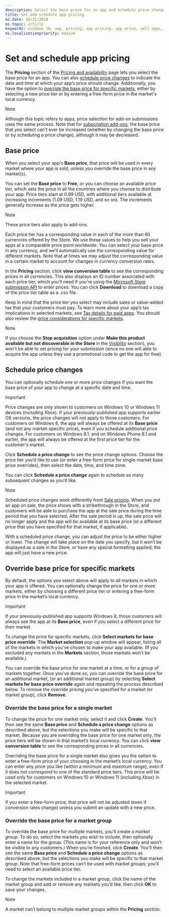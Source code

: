 ```yaml
---
description: Select the base price for an app and schedule price changes. You can also customize these options for specific markets.
title: Set and schedule app pricing
ms.date: 10/31/2018
ms.topic: article
keywords: windows 10, uwp, pricing, app pricing, app price, sell apps, price change, custom price, price, prices, cost, override base price, free-form price, freeform
ms.localizationpriority: medium
---
```

# Set and schedule app pricing

The **Pricing** section of the [Pricing and availability](set-app-pricing-and-availability.md) page lets you select the base price for an app. You can also [schedule price changes](#schedule-price-changes) to indicate the date and time at which your app’s price should change. Additionally, you have the option to [override the base price for specific markets](#override-base-price-for-specific-markets), either by selecting a new price tier or by entering a free-form price in the market's local currency.

> [!NOTE]
> Although this topic refers to apps, price selection for add-on submissions uses the same process. Note that for [subscription add-ons](../monetize/enable-subscription-add-ons-for-your-app.md), the base price that you select can't ever be increased (whether by changing the base price or by scheduling a price change), although it may be decreased.

## Base price

When you select your app's **Base price**, that price will be used in every market where your app is sold, unless you override the base price in any market(s).

You can set the **Base price** to **Free**, or you can choose an available price tier, which sets the price in all the countries where you choose to distribute your app. Price tiers start at 0.99 USD, with additional tiers available at increasing increments (1.09 USD, 1.19 USD, and so on). The increments generally increase as the price gets higher. 

> [!NOTE]
> These price tiers also apply to add-ons. 

Each  price tier has a corresponding value in each of the more than 60 currencies offered by the Store. We use these values to help you sell your apps at a comparable price point worldwide. You can select your base price in any currency, and we’ll automatically use the corresponding value for different markets. Note that at times we may adjust the corresponding value in a certain market to account for changes in currency conversion rates.

In the **Pricing** section, click **view conversion table** to see the corresponding prices in all currencies. This also displays an ID number associated with each price tier, which you’ll need if you're using the [Microsoft Store submission API](../monetize/manage-app-submissions.md#price-tiers) to enter prices. You can click **Download** to download a copy of the price tier table as a .csv file.

Keep in mind that the price tier you select may include sales or value-added tax that your customers must pay. To learn more about your app’s tax implications in selected markets, see [Tax details for paid apps](/partner-center/tax-details-marketplace). You should also review the [price considerations for specific markets](define-market-selection.md#price-considerations-for-specific-markets).

> [!NOTE]
> If you choose the **Stop acquisition** option under **Make this product available but not discoverable in the Store** in the [Visibility](choose-visibility-options.md#discoverability) section), you won't be able to set pricing for your submission (since no one will able to acquire the app unless they use a promotional code to get the app for free).

## Schedule price changes

You can optionally schedule one or more price changes if you want the base price of your app to change at a specific date and time. 

> [!IMPORTANT]
> Price changes are only shown to customers on Windows 10 or Windows 11 devices (including Xbox). If your previously-published app supports earlier OS versions, the price changes will not apply to those customers. For customers on Windows 8, the app will always be offered at its **Base price** (and not any market-specific price), even if you schedule additional price changes. For customers on Windows 8.1, and on Windows Phone 8.1 and earlier, the app will always be offered at the first price tier for the customer's market.

Click **Schedule a price change** to see the price change options. Choose the price tier you’d like to use (or enter a free-form price for single-market base price overrides), then select the date, time, and time zone.

You can click **Schedule a price change** again to schedule as many subsequent changes as you’d like.

> [!NOTE]
> Scheduled price changes work differently from [Sale pricing](put-apps-and-add-ons-on-sale.md). When you put an app on sale, the price shows with a strikethrough in the Store, and customers will be able to purchase the app at the sale price during the time period that you have selected. After the sale period is up, the sale price will no longer apply and the app will be available at its base price (or a different price that you have specified for that market, if applicable).
>
> With a scheduled price change, you can adjust the price to be either higher or lower. The change will take place on the date you specify, but it won’t be displayed as a sale in the Store, or have any special formatting applied; the app will just have a new price. 


## Override base price for specific markets

By default, the options you select above will apply to all markets in which your app is offered. You can optionally change the price for one or more markets, either by choosing a different price tier or entering a free-form price in the market’s local currency.

> [!IMPORTANT]
> If your previously-published app supports Windows 8, those customers will always see the app at its **Base price**, even if you select a different price for their market.

To change the price for specific markets, click **Select markets for base price override**. The **Market selection** pop-up window will appear, listing all of the markets in which you’ve chosen to make your app available. (If you excluded any markets in the **Markets** section, those markets won't be available.) 

You can override the base price for one market at a time, or for a group of markets together. Once you’ve done so, you can override the base price for an additional market, (or an additional market group) by selecting **Select markets for base price override** again and repeating the process described below. To remove the override pricing you’ve specified for a market (or market group), click **Remove**.


### Override the base price for a single market

To change the price for one market only, select it and click **Create**. You’ll then see the same **Base price** and **Schedule a price change** options as described above, but the selections you make will be specific to that market. Because you are overriding the base  price for one market only, the price tiers will be shown in that market’s local currency. You can click **view conversion table** to see the corresponding prices in all currencies. 

Overriding the base price for a single market also gives you the option to enter a free-form price of your choosing in the market’s local currency. You can enter any price you like (within a minimum and maximum range), even if it does not correspond to one of the standard price tiers. This price will be used only for customers on Windows 10 or Windows 11 (including Xbox) in the selected market. 

> [!IMPORTANT]
> If you enter a free-form price, that price will not be adjusted (even if conversion rates change) unless you submit an update with a new price. 

### Override the base price for a market group

To override the base price for multiple markets, you’ll create a *market group*. To do so, select the markets you wish to include, then optionally enter a name for the group. (This name is for your reference only and won’t be visible to any customers.) When you’re finished, click **Create**. You’ll then see the same **Base price** and **Schedule a price change** options as described above, but the selections you make will be specific to that market group. Note that free-form prices can’t be used with market groups; you’ll need to select an available price tier.

To change the markets included in a market group, click the name of the market group and add or remove any markets you’d like, then click **OK** to save your changes. 

> [!NOTE]
> A market can’t belong to multiple market groups within the **Pricing** section.
